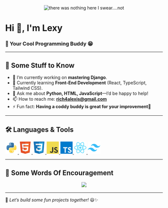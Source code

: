 <div align="center">
  <img width="300px" height="400px" style="visibility:visble" src="https://gifdb.com/images/high/coding-function-repeat-eat-sleep-7zxwkklr847mhchm.gif" alt="there was nothing here I swear....not" />
</div>

# Hi 👋, I'm Lexy  
### 🚀 Your Cool Programming Buddy 😁  

---

## 🌟 Some Stuff to Know  

- 🔭 I’m currently working on **mastering Django**.  
- 🌱 Currently learning **Front-End Development** (React, TypeScript, Tailwind CSS).  
- 💬 Ask me about **Python, HTML, JavaScript**—I’d be happy to help!  
- 📫 How to reach me: **[rich4alexis@gmail.com](mailto:rich4alexis@gmail.com)**  
- ⚡ Fun fact: **Having a coddy buddy is great for your improvement🤩**  

---

## 🛠️ Languages & Tools  

<p align="left">  
  <a href="https://www.python.org" target="_blank"> 
    <img src="https://raw.githubusercontent.com/devicons/devicon/master/icons/python/python-original.svg" alt="Python" width="40" height="40"/> 
  </a>  
  <a href="https://developer.mozilla.org/en-US/docs/Web/HTML" target="_blank"> 
    <img src="https://raw.githubusercontent.com/devicons/devicon/master/icons/html5/html5-original.svg" alt="HTML" width="40" height="40"/> 
  </a>  
  <a href="https://developer.mozilla.org/en-US/docs/Web/CSS" target="_blank"> 
    <img src="https://raw.githubusercontent.com/devicons/devicon/master/icons/css3/css3-original.svg" alt="CSS" width="40" height="40"/> 
  </a>  
  <a href="https://developer.mozilla.org/en-US/docs/Web/JavaScript" target="_blank"> 
    <img src="https://raw.githubusercontent.com/devicons/devicon/master/icons/javascript/javascript-original.svg" alt="JavaScript" width="40" height="40"/> 
  </a>  
  <a href="https://www.typescriptlang.org" target="_blank"> 
    <img src="https://raw.githubusercontent.com/devicons/devicon/master/icons/typescript/typescript-original.svg" alt="TypeScript" width="40" height="40"/> 
  </a>  
  <a href="https://reactjs.org" target="_blank"> 
    <img src="https://raw.githubusercontent.com/devicons/devicon/master/icons/react/react-original.svg" alt="React" width="40" height="40"/> 
  </a>  
  <a href="https://tailwindcss.com" target="_blank"> 
    <img src="https://github.com/devicons/devicon/blob/master/icons/tailwindcss/tailwindcss-original.svg" alt="Tailwind CSS" width="40" height="40"/> 
  </a>  
</p>  

---

## 💬 Some Words Of Encouragement 
<p align="center">
  <img src="https://readme-typing-svg.herokuapp.com?font=Fira+Code&size=22&pause=1000&color=FF5733&width=600&lines=Code.+Learn.+Repeat.+Stay+in+Flow.;Hard+Work+Pays+Off!+Keep+Going.;Every+Bug+is+Just+a+Puzzle+to+Solve.🚀" />
</p>

---

🚀 _Let’s build some fun projects together!_ 😃✨  

